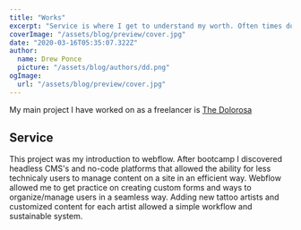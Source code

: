 ```yaml
---
title: "Works"
excerpt: "Service is where I get to understand my worth. Often times doing stuff expecting nothing in return is literally life-saving."
coverImage: "/assets/blog/preview/cover.jpg"
date: "2020-03-16T05:35:07.322Z"
author:
  name: Drew Ponce
  picture: "/assets/blog/authors/dd.png"
ogImage:
  url: "/assets/blog/preview/cover.jpg"
---
```


My main project I have worked on as a freelancer is <a href="https://thedolorosa.com">The Dolorosa</a>

## Service

This project was my introduction to webflow. After bootcamp I discovered headless CMS's and no-code platforms that allowed the ability for less technicaly users to manage content on a site in an efficient way. Webflow allowed me to get practice on creating custom forms and ways to organize/manage users in a seamless way. Adding new tattoo artists and customized content for each artist allowed a simple workflow and sustainable system.

